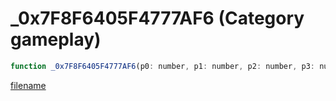 # _0x7F8F6405F4777AF6 (Category gameplay)

```js
function _0x7F8F6405F4777AF6(p0: number, p1: number, p2: number, p3: number, p4: number, p5: number, p6: number, p7: number, p8: number, p9: boolean): number
```

[filename](_0x7F8F6405F4777AF6_m.md ':include')